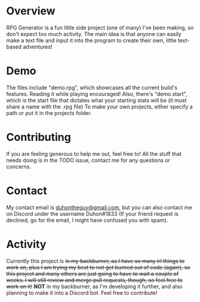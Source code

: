# Overview

RPG Generator is a fun little side project (one of many) I've been making, so don't expect too much activity. The main idea is that anyone can easily make a text file
and input it into the program to create their own, little text-based adventures!

# Demo

The files include "demo.rpg", which showcases all the current build's features. Reading it while playing encouraged!  Also, there's "demo.start", which is the start file that dictates what your starting stats will be (it must share a name with the .rpg file)
To make your own projects, either specify a path or put it in the projects folder.

# Contributing

If you are feeling generous to help me out, feel free to! All the stuff that needs doing is in the TODO issue, contact me for any questions or concerns.

# Contact

My contact email is duhontheguy@gmail.com, but you can also contact me on Discord under the username Duhon#1833 (If your friend request is declined, go for the email,
I might have confused you with spam).

# Activity

Currently this project is ~~in my backburner, as I have so many irl things to work on, plus I am trying my best to not get burned out of code (again), so this project and many others are just going to have to wait a couple of weeks. I will still review and merge pull requests, though, so feel free to work on it!~~ **NOT** in my backburner, as I'm developing it further, and also planning to make it into a Discord bot. Feel free to contribute!
